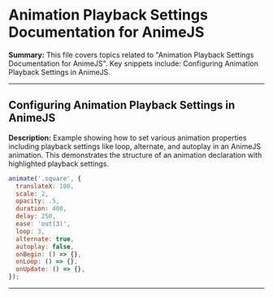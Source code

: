 # Animation Playback Settings Documentation for AnimeJS

**Summary:** This file covers topics related to "Animation Playback Settings Documentation for AnimeJS". Key snippets include: Configuring Animation Playback Settings in AnimeJS.

---

## Configuring Animation Playback Settings in AnimeJS

**Description:** Example showing how to set various animation properties including playback settings like loop, alternate, and autoplay in an AnimeJS animation. This demonstrates the structure of an animation declaration with highlighted playback settings.

```javascript
animate('.square', {
  translateX: 100,
  scale: 2,
  opacity: .5,
  duration: 400,
  delay: 250,
  ease: 'out(3)',
  loop: 3,          
  alternate: true,  
  autoplay: false,  
  onBegin: () => {},
  onLoop: () => {},
  onUpdate: () => {},
});
```

---